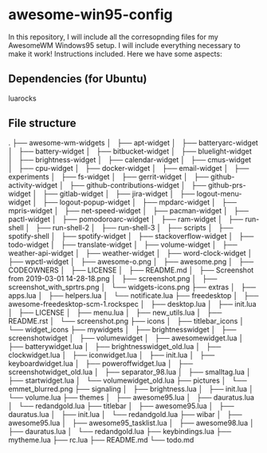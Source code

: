 # awesome-win95-config
In this repository, I will include all the corresopnding files for my AwesomeWM Windows95 setup. I will include everything necessary to make it work! Instructions included.
Here we have some aspects:

## Dependencies (for Ubuntu)
luarocks

## File structure
.
├── awesome-wm-widgets
│   ├── apt-widget
│   ├── batteryarc-widget
│   ├── battery-widget
│   ├── bitbucket-widget
│   ├── bluelight-widget
│   ├── brightness-widget
│   ├── calendar-widget
│   ├── cmus-widget
│   ├── cpu-widget
│   ├── docker-widget
│   ├── email-widget
│   ├── experiments
│   ├── fs-widget
│   ├── gerrit-widget
│   ├── github-activity-widget
│   ├── github-contributions-widget
│   ├── github-prs-widget
│   ├── gitlab-widget
│   ├── jira-widget
│   ├── logout-menu-widget
│   ├── logout-popup-widget
│   ├── mpdarc-widget
│   ├── mpris-widget
│   ├── net-speed-widget
│   ├── pacman-widget
│   ├── pactl-widget
│   ├── pomodoroarc-widget
│   ├── ram-widget
│   ├── run-shell
│   ├── run-shell-2
│   ├── run-shell-3
│   ├── scripts
│   ├── spotify-shell
│   ├── spotify-widget
│   ├── stackoverflow-widget
│   ├── todo-widget
│   ├── translate-widget
│   ├── volume-widget
│   ├── weather-api-widget
│   ├── weather-widget
│   ├── word-clock-widget
│   ├── wpctl-widget
│   ├── awesome-o.png
│   ├── awesome.png
│   ├── CODEOWNERS
│   ├── LICENSE
│   ├── README.md
│   ├── Screenshot from 2019-03-01 14-28-18.png
│   ├── screenshot.png
│   ├── screenshot_with_sprtrs.png
│   └── widgets-icons.png
├── extras
│   ├── apps.lua
│   ├── helpers.lua
│   └── notificate.lua
├── freedesktop
│   ├── awesome-freedesktop-scm-1.rockspec
│   ├── desktop.lua
│   ├── init.lua
│   ├── LICENSE
│   ├── menu.lua
│   ├── new_utils.lua
│   ├── README.rst
│   └── screenshot.png
├── icons
│   ├── titlebar_icons
│   └── widget_icons
├── mywidgets
│   ├── brightnesswidget
│   ├── screenshotwidget
│   ├── volumewidget
│   ├── awesomewidget.lua
│   ├── batterywidget.lua
│   ├── brightnesswidget_old.lua
│   ├── clockwidget.lua
│   ├── iconwidget.lua
│   ├── init.lua
│   ├── keyboardwidget.lua
│   ├── poweroffwidget.lua
│   ├── screenshotwidget_old.lua
│   ├── separator_98.lua
│   ├── smalltag.lua
│   ├── startwidget.lua
│   └── volumewidget_old.lua
├── pictures
│   └── emmet_blurred.png
├── signaling
│   ├── brightness.lua
│   ├── init.lua
│   └── volume.lua
├── themes
│   ├── awesome95.lua
│   ├── dauratus.lua
│   └── redandgold.lua
├── titlebar
│   ├── awesome95.lua
│   ├── dauratus.lua
│   ├── init.lua
│   └── redandgold.lua
├── wibar
│   ├── awesome95.lua
│   ├── awesome95_tasklist.lua
│   ├── awesome98.lua
│   ├── dauratus.lua
│   └── redandgold.lua
├── keybindings.lua
├── mytheme.lua
├── rc.lua
├── README.md
└── todo.md
